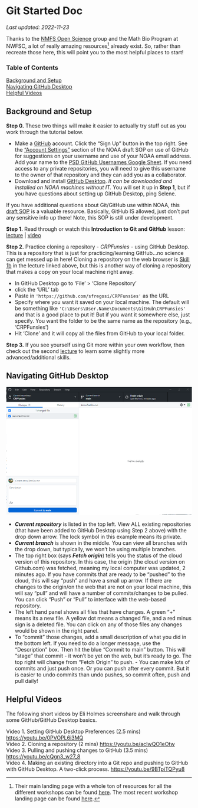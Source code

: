 Git Started Doc
================

*Last updated: 2022-11-23*

Thanks to the [NMFS Open Science](https://nmfs-opensci.github.io/) group
and the Math Bio Program at NWFSC, a lot of really amazing resources[^1]
already exist. So, rather than recreate those here, this will point you
to the most helpful places to start!

### Table of Contents

[Background and Setup](#background-and-setup)  
[Navigating GitHub Desktop](#navigating-github-desktop)  
[Helpful Videos](#helpful-videos)

## Background and Setup

**Step 0.** These two things will make it easier to actually try stuff
out as you work through the tutorial below.

-   Make a [GitHub](https://github.com/) account. Click the “Sign Up”
    button in the top right. See the [“Account
    Settings”](https://nmfs-opensci.github.io/GitHub-SOP/#github-personal-account-settings)
    section of the NOAA draft SOP on use of GitHub for suggestions on
    your username and use of your NOAA email address. Add your name to
    the [PSD GitHub Usernames Google
    Sheet](https://docs.google.com/spreadsheets/d/1vjLlPSRGiW5RJ-8JP59JKMxB7p5azspIs-66yM3bMEo/edit#gid=0).
    If you need access to any private repositories, you will need to
    give this username to the owner of that repository and they can add
    you as a collaborator.
-   Download and install [GitHub Desktop](https://desktop.github.com/).
    *It can be downloaded and installed on NOAA machines without IT.*
    You will set it up in **Step 1**, but if you have questions about
    setting up GitHub Desktop, ping Selene.

If you have additional questions about Git/GitHub use within NOAA, this
[draft SOP](https://nmfs-opensci.github.io/GitHub-SOP/) is a valuable
resource. Basically, GitHub IS allowed, just don’t put any sensitive
info up there! Note, this SOP is still under development.

**Step 1.** Read through or watch this **Introduction to Git and
GitHub** lesson:
[lecture](https://rverse-tutorials.github.io/RWorkflow-NWFSC-2022/week1-introtogit.html)
\| [video](https://www.youtube.com/watch?v=M1sOC4046PQ&feature=youtu.be)

**Step 2.** Practice cloning a repository - *CRPFunsies* - using GitHub
Desktop.  
This is a repository that is just for practicing/learning GitHub…no
science can get messed up in here! Cloning a repository on the web
browser is [Skill
1b](https://rverse-tutorials.github.io/RWorkflow-NWFSC-2022/week1-introtogit.html#Skill_1b:_Copy_a_repo_on_GitHub)
in the lecture linked above, but this is another way of cloning a
repository that makes a copy on your local machine right away.

-   In GitHub Desktop go to ‘File’ \> ‘Clone Repository’
-   click the ‘URL’ tab
-   Paste in `'https://github.com/sfregosi/CRPFunsies'` as the URL
-   Specify where you want it saved on your local machine. The default
    will be something like
    `'C:\Users\User.Name\Documents\GitHub\CRPFunsies'` and that is a
    good place to put it! But if you want it somewhere else, just
    specify. You want the folder to be the same name as the repository
    (e.g., ‘CRPFunsies’)
-   Hit ‘Clone’ and it will copy all the files from GitHub to your local
    folder.

**Step 3.** If you see yourself using Git more within your own workflow,
then check out the second
[lecture](https://rverse-tutorials.github.io/RWorkflow-NWFSC-2022/week2-github.html)
to learn some slightly more advanced/additional skills.

## Navigating GitHub Desktop

![GitHub Desktop Screenshot](images/github_desktop_screenshot.png)

-   ***Current repository*** is listed in the top left. View ALL
    existing repositories (that have been added to GitHub Desktop using
    Step 2 above) with the drop down arrow. The lock symbol in this
    example means its private.
-   ***Current branch*** is shown in the middle. You can view all
    branches with the drop down, but typically, we won’t be using
    multiple branches.
-   The top right box (says ***Fetch origin***) tells you the status of
    the cloud version of this repository. In this case, the origin (the
    cloud version on Github.com) was fetched, meaning my local computer
    was updated, 2 minutes ago. If you have commits that are ready to be
    “pushed” to the cloud, this will say “push” and have a small up
    arrow. If there are changes to the origin/on the web that are not on
    your local machine, this will say “pull” and will have a number of
    commits/changes to be pulled. You can click “Push” or “Pull” to
    interface with the web-based repository.
-   The left hand panel shows all files that have changes. A green “+”
    means its a new file. A yellow dot means a changed file, and a red
    minus sign is a deleted file. You can click on any of those files
    any changes would be shown in the right panel.
-   To “commit” those changes, add a small description of what you did
    in the bottom left. If you need to do a longer message, use the
    “Description” box. Then hit the blue “Commit to main” button. This
    will “stage” that commit - it won’t be yet on the web, but it’s
    ready to go. The top right will change from “Fetch Origin” to
    push. - You can make lots of commits and just push once. Or you can
    push after every commit. But it is easier to undo commits than undo
    pushes, so commit often, push and pull daily!

## Helpful Videos

The following short videos by Eli Holmes screenshare and walk through
some GitHub/GitHub Desktop basics.

Video 1. Setting GitHub Desktop Preferences (2.5 mins)
<https://youtu.be/0PVOPL6i3MQ>  
Video 2. Cloning a repository (2 mins) <https://youtu.be/acIwQO1eOtw>  
Video 3. Pulling and pushing changes to GitHub (3.5 mins)
<https://youtu.be/cQgn3_w27_8>  
Video 4. Making an existing directory into a Git repo and pushing to
GitHub with GitHub Desktop. A two-click process.
<https://youtu.be/9BTpiTQPyu8>

[^1]: Their main landing page with a whole ton of resources for all the
    different workshops can be found
    [here](https://rverse-tutorials.github.io/). The most recent
    workshop landing page can be found
    [here](https://rverse-tutorials.github.io/RWorkflow-NWFSC-2022/).
